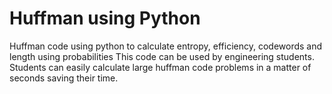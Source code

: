 # Huffman using Python
Huffman code using python to calculate entropy, efficiency, codewords and length using probabilities 
This code can be used by engineering students. 
Students can easily calculate large huffman code problems in a matter of seconds saving their time.
